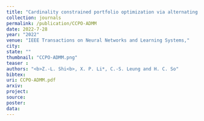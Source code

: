 ```yaml
---
title: "Cardinality constrained portfolio optimization via alternating direction method of multipliers"
collection: journals
permalink: /publication/CCPO-ADMM
date: 2022-7-28
year: "2022"
venue: "IEEE Transactions on Neural Networks and Learning Systems,"
city: 
state: ""
thumbnail: "CCPO-ADMM.png"
teaser : 
authors: "<b>Z.-L. Shi<b>, X. P. Li*, C.-S. Leung and H. C. So"
bibtex: 
uri: CCPO-ADMM.pdf
arxiv: 
project: 
source: 
poster: 
data:
---
```


